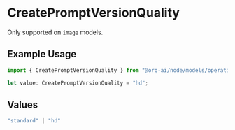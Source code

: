 # CreatePromptVersionQuality

Only supported on `image` models.

## Example Usage

```typescript
import { CreatePromptVersionQuality } from "@orq-ai/node/models/operations";

let value: CreatePromptVersionQuality = "hd";
```

## Values

```typescript
"standard" | "hd"
```